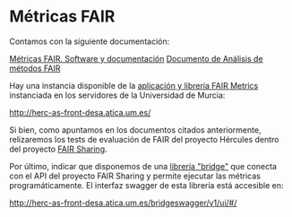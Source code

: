 # Métricas FAIR

Contamos con la siguiente documentación:

[Métricas FAIR. Software y documentación](https://github.com/HerculesCRUE/GnossDeustoBackend/blob/master/fair/Docs/EF2.1-7.%20M%C3%89TRICAS%20FAIR%20I-%20SOFTWARE%20Y%20DOCUMENTACI%C3%93N%20DE%20M%C3%89TRICAS.md)
[Documento de Análisis de métodos FAIR](https://github.com/HerculesCRUE/GnossDeustoBackend/blob/master/fair/Docs/Entregable%20EF2-1.6_%20documento%20de%20an%C3%A1lisis%20de%20m%C3%A9todos%20FAIR.md)

Hay una instancia disponible de la [aplicación y librería FAIR Metrics](https://github.com/FAIRMetrics/Metrics) 
instanciada en los servidores de la Universidad de Murcia:

http://herc-as-front-desa.atica.um.es/

Si bien, como apuntamos en los documentos citados anteriormente, relizaremos los tests
de evaluación de FAIR del proyecto Hércules dentro del proyecto [FAIR Sharing](https://fairsharing.github.io/FAIR-Evaluator-FrontEnd/#!/#%2F!).

Por último, indicar que disponemos de una [librería "bridge"](https://github.com/HerculesCRUE/GnossDeustoBackend/tree/master/fair/bridge) que conecta con el API
del proyecto FAIR Sharing y permite ejecutar las métricas programáticamente.
El interfaz swagger de esta librería está accesible en:

http://herc-as-front-desa.atica.um.es/bridgeswagger/v1/ui/#/
